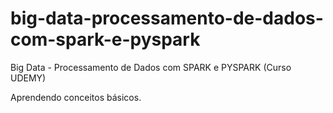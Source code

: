# big-data-processamento-de-dados-com-spark-e-pyspark
Big Data - Processamento de Dados com SPARK e PYSPARK (Curso UDEMY)

Aprendendo conceitos básicos.
